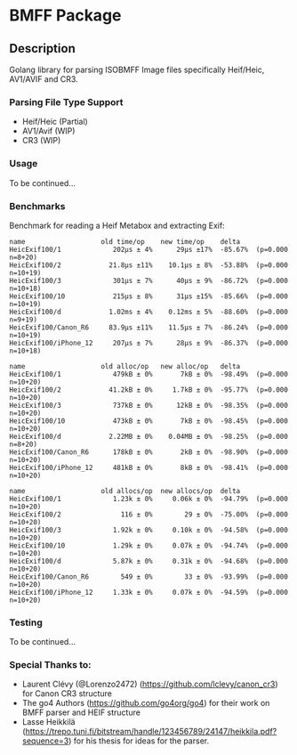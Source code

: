# BMFF Package

## Description

Golang library for parsing ISOBMFF Image files specifically Heif/Heic, AV1/AVIF and CR3.

### Parsing File Type Support

- Heif/Heic (Partial)
- AV1/Avif (WIP)
- CR3 (WIP)

### Usage 

To be continued...

### Benchmarks

Benchmark for reading a Heif Metabox and extracting Exif:

```
name                   old time/op    new time/op    delta
HeicExif100/1             202µs ± 4%      29µs ±17%  -85.67%  (p=0.000 n=8+20)
HeicExif100/2            21.8µs ±11%    10.1µs ± 8%  -53.88%  (p=0.000 n=10+19)
HeicExif100/3             301µs ± 7%      40µs ± 9%  -86.72%  (p=0.000 n=10+18)
HeicExif100/10            215µs ± 8%      31µs ±15%  -85.66%  (p=0.000 n=10+19)
HeicExif100/d            1.02ms ± 4%    0.12ms ± 5%  -88.60%  (p=0.000 n=9+19)
HeicExif100/Canon_R6     83.9µs ±11%    11.5µs ± 7%  -86.24%  (p=0.000 n=10+19)
HeicExif100/iPhone_12     207µs ± 7%      28µs ± 9%  -86.37%  (p=0.000 n=10+18)

name                   old alloc/op   new alloc/op   delta
HeicExif100/1             479kB ± 0%       7kB ± 0%  -98.49%  (p=0.000 n=10+20)
HeicExif100/2            41.2kB ± 0%     1.7kB ± 0%  -95.77%  (p=0.000 n=10+20)
HeicExif100/3             737kB ± 0%      12kB ± 0%  -98.35%  (p=0.000 n=10+20)
HeicExif100/10            473kB ± 0%       7kB ± 0%  -98.45%  (p=0.000 n=10+20)
HeicExif100/d            2.22MB ± 0%    0.04MB ± 0%  -98.25%  (p=0.000 n=8+20)
HeicExif100/Canon_R6      178kB ± 0%       2kB ± 0%  -98.90%  (p=0.000 n=10+20)
HeicExif100/iPhone_12     481kB ± 0%       8kB ± 0%  -98.41%  (p=0.000 n=10+20)

name                   old allocs/op  new allocs/op  delta
HeicExif100/1             1.23k ± 0%     0.06k ± 0%  -94.79%  (p=0.000 n=10+20)
HeicExif100/2               116 ± 0%        29 ± 0%  -75.00%  (p=0.000 n=10+20)
HeicExif100/3             1.92k ± 0%     0.10k ± 0%  -94.58%  (p=0.000 n=10+20)
HeicExif100/10            1.29k ± 0%     0.07k ± 0%  -94.74%  (p=0.000 n=10+20)
HeicExif100/d             5.87k ± 0%     0.31k ± 0%  -94.68%  (p=0.000 n=10+20)
HeicExif100/Canon_R6        549 ± 0%        33 ± 0%  -93.99%  (p=0.000 n=10+20)
HeicExif100/iPhone_12     1.33k ± 0%     0.07k ± 0%  -94.59%  (p=0.000 n=10+20)
```

### Testing

To be continued...

### Special Thanks to:

- Laurent Clévy (@Lorenzo2472) (https://github.com/lclevy/canon_cr3) for Canon CR3 structure
- The go4 Authors (https://github.com/go4org/go4) for their work on BMFF parser and HEIF structure
- Lasse Heikkilä (https://trepo.tuni.fi/bitstream/handle/123456789/24147/heikkila.pdf?sequence=3) for his thesis for ideas for the parser.

